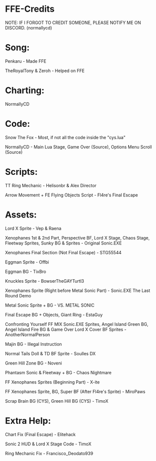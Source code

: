 # FFE-Credits

NOTE: IF I FORGOT TO CREDIT SOMEONE, PLEASE NOTIFY ME ON DISCORD. (normallycd)

# Song:
Penkaru - Made FFE

TheRoyalTony & Zeroh - Helped on FFE

# Charting:
NormallyCD

# Code:
Snow The Fox - Most, if not all the code inside the "cys.lua"

NormallyCD - Main Lua Stage, Game Over (Source), Options Menu Scroll (Source)

# Scripts:
TT Ring Mechanic - Helisonbr & Alex Director

Arrow Movement + FE Flying Objects Script - Fl4re's Final Escape

# Assets:

Lord X Sprite - Vep & Raena

Xenophanes 1st & 2nd Part, Perspective BF, Lord X Stage, Chaos Stage, Fleetway Sprites, Sunky BG & Sprites - Original Sonic.EXE

Xenophanes Final Section (Not Final Escape) - STG55544

Eggman Sprite - Offbi

Eggman BG - TixBro

Knuckles Sprite - BowserTheGAYTurtl3

Xenophanes Sprite (Right before Metal Sonic Part) - Sonic.EXE The Last Round Demo

Metal Sonic Sprite + BG - VS. METAL SONIC

Final Escape BG + Objects, Giant Ring - EstaGuy

Confronting Yourself FF MIX Sonic.EXE Sprites, Angel Island Green BG, Angel Island Fire BG & Game Over Lord X Cover BF Sprites - AnotherNormalPerson 

Majin BG - Illegal Instruction

Normal Tails Doll & TD BF Sprite - Soulles DX

Green Hill Zone BG - Noveni

Phantasm Sonic & Fleetway + BG - Chaos Nightmare

FF Xenophanes Sprites (Beginning Part) - X-ite

FF Xenophanes Sprite, BG, Super BF (After Fl4re's Sprite) - MiroPaws

Scrap Brain BG (CYS), Green Hill BG (CYS) - TimoX


# Extra Help:

Chart Fix (Final Escape) - Elitehack

Sonic 2 HUD & Lord X Stage Code - TimoX

Ring Mechanic Fix - Francisco_Deodato939
